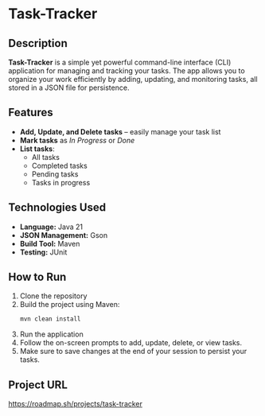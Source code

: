 # Task-Tracker

## Description
**Task-Tracker** is a simple yet powerful command-line interface (CLI) application for managing and tracking your tasks. The app allows you to organize your work efficiently by adding, updating, and monitoring tasks, all stored in a JSON file for persistence.

## Features
- **Add, Update, and Delete tasks** – easily manage your task list
- **Mark tasks** as *In Progress* or *Done*
- **List tasks**:
    - All tasks
    - Completed tasks
    - Pending tasks
    - Tasks in progress

## Technologies Used
- **Language:** Java 21
- **JSON Management:** Gson
- **Build Tool:** Maven
- **Testing:** JUnit

## How to Run
1. Clone the repository
2. Build the project using Maven:
   ```bash
   mvn clean install
3. Run the application
4. Follow the on-screen prompts to add, update, delete, or view tasks.
5. Make sure to save changes at the end of your session to persist your tasks.


## Project URL
https://roadmap.sh/projects/task-tracker